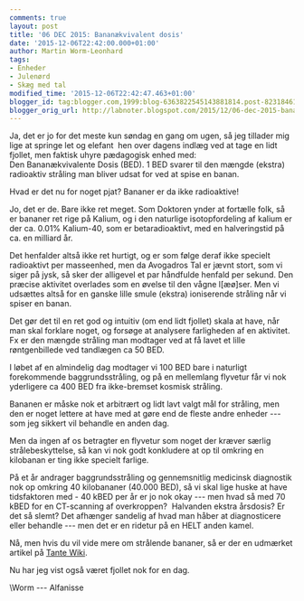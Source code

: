 ```yaml
---
comments: true
layout: post
title: '06 DEC 2015: Bananækvivalent dosis'
date: '2015-12-06T22:42:00.000+01:00'
author: Martin Worm-Leonhard
tags:
- Enheder
- Julenørd
- Skæg med tal
modified_time: '2015-12-06T22:42:47.463+01:00'
blogger_id: tag:blogger.com,1999:blog-6363822545143881814.post-8231846175726680507
blogger_orig_url: http://labnoter.blogspot.com/2015/12/06-dec-2015-banankvivalent-dosis.html
---
```


Ja, det er jo for det meste kun søndag en gang om ugen, så jeg tillader
mig lige at springe let og elefant  hen over dagens indlæg ved at tage
en lidt fjollet, men faktisk uhyre pædagogisk enhed med:  
Den Bananækvivalente Dosis (BED). 1 BED svarer til den mængde (ekstra)
radioaktiv stråling man bliver udsat for ved at spise en banan.

Hvad er det nu for noget pjat? Bananer er da ikke radioaktive!

Jo, det er de. Bare ikke ret meget. Som Doktoren ynder at fortælle folk,
så er bananer ret rige på Kalium, og i den naturlige isotopfordeling af
kalium er der ca. 0.01% Kalium-40, som er betaradioaktivt, med en
halveringstid på ca. en milliard år. 

Det henfalder altså ikke ret
hurtigt, og er som følge deraf ikke specielt radioaktivt per masseenhed,
men da Avogadros Tal er jævnt stort, som vi siger på jysk, så sker der
alligevel et par håndfulde henfald per sekund. Den præcise aktivitet
overlades som en øvelse til den vågne l\[æø\]ser. Men vi udsættes altså
for en ganske lille smule (ekstra) ioniserende stråling når vi spiser en
banan.

Det gør det til en ret god og intuitiv (om end lidt fjollet) skala at
have, når man skal forklare noget, og forsøge at analysere farligheden
af en aktivitet. Fx er den mængde stråling man modtager ved at få lavet
et lille røntgenbillede ved tandlægen ca 50 BED.  

I løbet af en
almindelig dag modtager vi 100 BED bare i naturligt forekommende
baggrundsstråling, og på en mellemlang flyvetur får vi nok yderligere ca
400 BED fra ikke-bremset kosmisk stråling.

Bananen er måske nok et arbitrært og lidt lavt valgt mål for stråling,
men den er noget lettere at have med at gøre end de fleste andre enheder
--- som jeg sikkert vil behandle en anden dag.

Men da ingen af os betragter en flyvetur som noget der kræver særlig
strålebeskyttelse, så kan vi nok godt konkludere at op til omkring en
kilobanan er ting ikke specielt farlige.

På et år andrager baggrundsstråling og gennemsnitlig medicinsk
diagnostik nok op omkring 40 kilobananer (40.000 BED), så vi skal lige
huske at have tidsfaktoren med - 40 kBED per år er jo nok okay --- men hvad så med 70
kBED for en CT-scanning af overkroppen?  Halvanden ekstra årsdosis? Er
det så slemt? Det afhænger sandelig af hvad man håber at diagnosticere
eller behandle --- men det er en ridetur på en HELT anden kamel.

Nå, men hvis du vil vide mere om strålende bananer, så er der en
udmærket artikel på [Tante
Wiki](https://en.wikipedia.org/wiki/Banana_equivalent_dose).

Nu har jeg vist også været fjollet nok for en dag.

\\Worm --- Alfanisse
